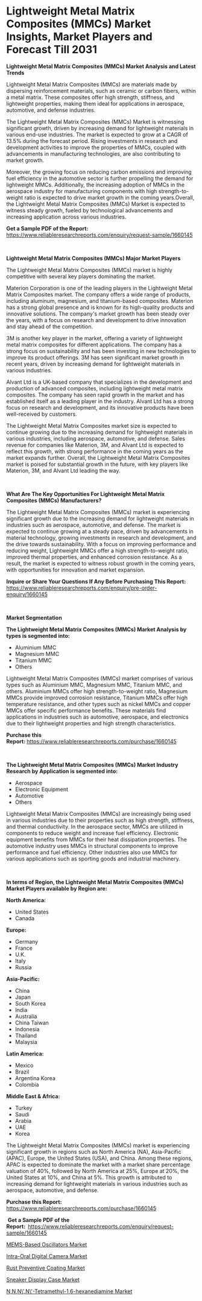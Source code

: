 <p><h1>Lightweight Metal Matrix Composites (MMCs) Market Insights, Market Players and Forecast Till 2031</h1></p><p><strong>Lightweight Metal Matrix Composites (MMCs) Market Analysis and Latest Trends</strong></p>
<p><p>Lightweight Metal Matrix Composites (MMCs) are materials made by dispersing reinforcement materials, such as ceramic or carbon fibers, within a metal matrix. These composites offer high strength, stiffness, and lightweight properties, making them ideal for applications in aerospace, automotive, and defense industries.</p><p>The Lightweight Metal Matrix Composites (MMCs) Market is witnessing significant growth, driven by increasing demand for lightweight materials in various end-use industries. The market is expected to grow at a CAGR of 13.5% during the forecast period. Rising investments in research and development activities to improve the properties of MMCs, coupled with advancements in manufacturing technologies, are also contributing to market growth.</p><p>Moreover, the growing focus on reducing carbon emissions and improving fuel efficiency in the automotive sector is further propelling the demand for lightweight MMCs. Additionally, the increasing adoption of MMCs in the aerospace industry for manufacturing components with high strength-to-weight ratio is expected to drive market growth in the coming years.Overall, the Lightweight Metal Matrix Composites (MMCs) Market is expected to witness steady growth, fueled by technological advancements and increasing application across various industries.</p></p>
<p><strong>Get a Sample PDF of the Report:&nbsp;</strong> <a href="https://www.reliableresearchreports.com/enquiry/request-sample/1660145">https://www.reliableresearchreports.com/enquiry/request-sample/1660145</a></p>
<p>&nbsp;</p>
<p><strong>Lightweight Metal Matrix Composites (MMCs) Major Market Players</strong></p>
<p><p>The Lightweight Metal Matrix Composites (MMCs) market is highly competitive with several key players dominating the market. </p><p>Materion Corporation is one of the leading players in the Lightweight Metal Matrix Composites market. The company offers a wide range of products, including aluminum, magnesium, and titanium-based composites. Materion has a strong global presence and is known for its high-quality products and innovative solutions. The company's market growth has been steady over the years, with a focus on research and development to drive innovation and stay ahead of the competition. </p><p>3M is another key player in the market, offering a variety of lightweight metal matrix composites for different applications. The company has a strong focus on sustainability and has been investing in new technologies to improve its product offerings. 3M has seen significant market growth in recent years, driven by increasing demand for lightweight materials in various industries. </p><p>Alvant Ltd is a UK-based company that specializes in the development and production of advanced composites, including lightweight metal matrix composites. The company has seen rapid growth in the market and has established itself as a leading player in the industry. Alvant Ltd has a strong focus on research and development, and its innovative products have been well-received by customers. </p><p>The Lightweight Metal Matrix Composites market size is expected to continue growing due to the increasing demand for lightweight materials in various industries, including aerospace, automotive, and defense. Sales revenue for companies like Materion, 3M, and Alvant Ltd is expected to reflect this growth, with strong performance in the coming years as the market expands further. Overall, the Lightweight Metal Matrix Composites market is poised for substantial growth in the future, with key players like Materion, 3M, and Alvant Ltd leading the way.</p></p>
<p>&nbsp;</p>
<p><strong>What Are The Key Opportunities For Lightweight Metal Matrix Composites (MMCs) Manufacturers?</strong></p>
<p><p>The Lightweight Metal Matrix Composites (MMCs) market is experiencing significant growth due to the increasing demand for lightweight materials in industries such as aerospace, automotive, and defense. The market is expected to continue growing at a steady pace, driven by advancements in material technology, growing investments in research and development, and the drive towards sustainability. With a focus on improving performance and reducing weight, Lightweight MMCs offer a high strength-to-weight ratio, improved thermal properties, and enhanced corrosion resistance. As a result, the market is expected to witness robust growth in the coming years, with opportunities for innovation and market expansion.</p></p>
<p><strong>Inquire or Share Your Questions If Any Before Purchasing This Report:</strong> <a href="https://www.reliableresearchreports.com/enquiry/pre-order-enquiry/1660145">https://www.reliableresearchreports.com/enquiry/pre-order-enquiry/1660145</a></p>
<p>&nbsp;</p>
<p><strong>Market Segmentation</strong></p>
<p><strong>The Lightweight Metal Matrix Composites (MMCs) Market Analysis by types is segmented into:</strong></p>
<p><ul><li>Aluminium MMC</li><li>Magnesium MMC</li><li>Titanium MMC</li><li>Others</li></ul></p>
<p><p>Lightweight Metal Matrix Composites (MMCs) market comprises of various types such as Aluminium MMC, Magnesium MMC, Titanium MMC, and others. Aluminium MMCs offer high strength-to-weight ratio, Magnesium MMCs provide improved corrosion resistance, Titanium MMCs offer high temperature resistance, and other types such as nickel MMCs and copper MMCs offer specific performance benefits. These materials find applications in industries such as automotive, aerospace, and electronics due to their lightweight properties and high strength characteristics.</p></p>
<p><strong>Purchase this Report:&nbsp;</strong><a href="https://www.reliableresearchreports.com/purchase/1660145">https://www.reliableresearchreports.com/purchase/1660145</a></p>
<p>&nbsp;</p>
<p><strong>The Lightweight Metal Matrix Composites (MMCs) Market Industry Research by Application is segmented into:</strong></p>
<p><ul><li>Aerospace</li><li>Electronic Equipment</li><li>Automotive</li><li>Others</li></ul></p>
<p><p>Lightweight Metal Matrix Composites (MMCs) are increasingly being used in various industries due to their properties such as high strength, stiffness, and thermal conductivity. In the aerospace sector, MMCs are utilized in components to reduce weight and increase fuel efficiency. Electronic equipment benefits from MMCs for their heat dissipation properties. The automotive industry uses MMCs in structural components to improve performance and fuel efficiency. Other industries also use MMCs for various applications such as sporting goods and industrial machinery.</p></p>
<p>&nbsp;</p>
<p><strong>In terms of Region, the Lightweight Metal Matrix Composites (MMCs) Market Players available by Region are:</strong></p>
<p>
    <p> <strong> North America: </strong>
        <ul>
            <li>United States</li>
            <li>Canada</li>
        </ul>
        </p> 
    <p> <strong> Europe: </strong>
        <ul>
            <li>Germany</li>
            <li>France</li>
            <li>U.K.</li>
            <li>Italy</li>
            <li>Russia</li>
        </ul>
        </p> 
    <p> <strong> Asia-Pacific: </strong>
        <ul>
            <li>China</li>
            <li>Japan</li>
            <li>South Korea</li>
            <li>India</li>
            <li>Australia</li>
            <li>China Taiwan</li>
            <li>Indonesia</li>
            <li>Thailand</li>
            <li>Malaysia</li>
        </ul>
        </p> 
    <p> <strong> Latin America: </strong>
        <ul>
            <li>Mexico</li>
            <li>Brazil</li>
            <li>Argentina Korea</li>
            <li>Colombia</li>
        </ul>
        </p> 
    <p> <strong> Middle East & Africa: </strong>
        <ul>
            <li>Turkey</li>
            <li>Saudi</li>
            <li>Arabia</li>
            <li>UAE</li>
            <li>Korea</li>
        </ul>
    </p>
    </p>
<p><p>The Lightweight Metal Matrix Composites (MMCs) market is experiencing significant growth in regions such as North America (NA), Asia-Pacific (APAC), Europe, the United States (USA), and China. Among these regions, APAC is expected to dominate the market with a market share percentage valuation of 40%, followed by North America at 25%, Europe at 20%, the United States at 10%, and China at 5%. This growth is attributed to increasing demand for lightweight materials in various industries such as aerospace, automotive, and defense.</p></p>
<p><strong>Purchase this Report: </strong><a href="https://www.reliableresearchreports.com/purchase/1660145">https://www.reliableresearchreports.com/purchase/1660145</a></p>
<p>&nbsp;<strong>Get a Sample PDF of the Report:&nbsp;&nbsp;</strong><a href="https://www.reliableresearchreports.com/enquiry/request-sample/1660145">https://www.reliableresearchreports.com/enquiry/request-sample/1660145</a></p>
<p><strong></strong></p>
<p><p><a href="https://angry-finch-aaf.notion.site/MEMS-Based-Oscillators-Market-Provides-a-Comprehensive-Analysis-Including-a-Macro-Overview-of-the-Ma-01fc48c0bb764e19a37b022a61e84e78">MEMS-Based Oscillators Market</a></p><p><a href="https://chivalrous-flock-a86.notion.site/Intra-Oral-Digital-Camera-Market-A-Comprehensive-Report-of-its-Market-Share-Growth-Trends-2024--46406362b672450b957c602918c6d8b2">Intra-Oral Digital Camera Market</a></p><p><a href="https://view.publitas.com/reportprime-1/rust-preventive-coating-market-furnish-information-about-market-size-market-share-market-dynamics-and-projections-spanning-from-2024-to-2031/">Rust Preventive Coating Market</a></p><p><a href="https://view.publitas.com/reportprime-1/sneaker-display-case-market-analysis-examines-its-scope-on-growth-opportunities-and-forecasted-trends-spanning-from-2024-to-2031/">Sneaker Display Case Market</a></p><p><a href="https://faithful-glue-af3.notion.site/N-N-N-N-Tetramethyl-1-6-hexanediamine-Market-Size-Global-Industry-Overview-Market-Segmentation-814c4934c10b4a4a931ebc0a060f7b00">N,N,N\',N\'-Tetramethyl-1,6-hexanediamine Market</a></p></p>